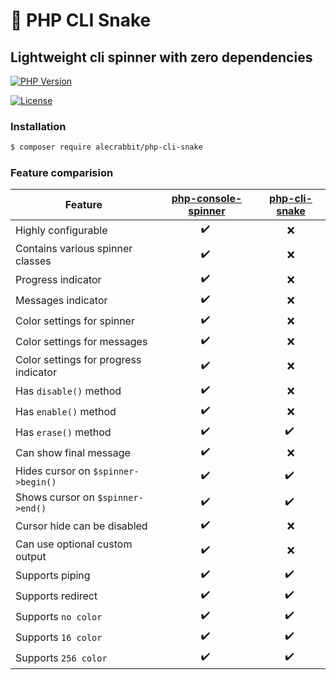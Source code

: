 # 🐍 PHP CLI Snake

## Lightweight cli spinner with zero dependencies

[![PHP Version](https://img.shields.io/packagist/php-v/alecrabbit/php-cli-snake.svg)](https://php.net)

<!-- [![Build Status](https://travis-ci.com/alecrabbit/php-cli-snake.svg?branch=master)](https://travis-ci.com/alecrabbit/php-cli-snake) -->
<!-- [![Appveyor Status](https://img.shields.io/appveyor/ci/alecrabbit/php-cli-snake.svg?label=appveyor)](https://ci.appveyor.com/project/alecrabbit/php-cli-snake/branch/master)-->
<!-- [![Scrutinizer Code Quality](https://scrutinizer-ci.com/g/alecrabbit/php-cli-snake/badges/quality-score.png?b=master)](https://scrutinizer-ci.com/g/alecrabbit/php-cli-snake/?branch=master)-->
<!-- [![Code Coverage](https://scrutinizer-ci.com/g/alecrabbit/php-cli-snake/badges/coverage.png?b=master)](https://scrutinizer-ci.com/g/alecrabbit/php-cli-snake/?branch=master)-->
<!-- [![Total Downloads](https://poser.pugx.org/alecrabbit/php-cli-snake/downloads)](https://packagist.org/packages/alecrabbit/php-cli-snake)-->
<!-- -->
<!-- [![Latest Stable Version](https://poser.pugx.org/alecrabbit/php-cli-snake/v/stable)](https://packagist.org/packages/alecrabbit/php-cli-snake)-->
<!-- [![Latest Stable Version](https://img.shields.io/packagist/v/alecrabbit/php-cli-snake.svg)](https://packagist.org/packages/alecrabbit/php-cli-snake)-->
<!-- [![Latest Unstable Version](https://poser.pugx.org/alecrabbit/php-cli-snake/v/unstable)](https://packagist.org/packages/alecrabbit/php-cli-snake)-->

[![License](https://poser.pugx.org/alecrabbit/php-cli-snake/license)](https://packagist.org/packages/alecrabbit/php-cli-snake)

### Installation

```bash
$ composer require alecrabbit/php-cli-snake
```

### Feature comparision

| Feature       | [php-console-spinner](https://github.com/alecrabbit/php-console-spinner)    |  [php-cli-snake](https://github.com/alecrabbit/php-cli-snake) |
| ------------- | :---:  | :---: |
| Highly  configurable        |  ✔️ ️ |  ❌  |
| Contains various spinner classes        |  ✔️ ️ |  ❌  |
| Progress indicator        |  ✔️ ️ |  ❌  |
| Messages indicator        |  ✔️ ️ |  ❌  |
| Color settings for spinner       |  ✔️ ️ |  ❌  |
| Color settings for messages        |  ✔️ ️ |  ❌  |
| Color settings for progress indicator        |  ✔️ ️ |  ❌  |
| Has `disable()` method        |  ✔️ ️ |  ❌  |
| Has `enable()` method        |  ✔️ ️ |  ❌  |
| Has `erase()` method        |  ✔️ ️ |  ✔️ ️ |
| Can show final message      |  ✔️ ️ |  ❌  |
| Hides cursor on `$spinner->begin()`  |  ✔️ ️ |  ✔️ ️ |
| Shows cursor on `$spinner->end()`  |  ✔️ ️ |  ✔️ ️ |
| Cursor hide can be disabled      |  ✔️ ️ |  ❌  |
| Can use optional custom output      |  ✔️ ️ |  ❌  |
| Supports piping         |  ✔️ ️ |  ✔️ ️ |
| Supports redirect        |  ✔️ ️ |  ✔️ ️ |
| Supports `no color`        |  ✔️ ️ |  ✔️ ️ |
| Supports `16 color`        |  ✔️ ️ |  ✔️ ️ |
| Supports `256 color`        |  ✔️ ️ |  ✔️ ️ |
